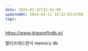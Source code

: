 ```yaml
---
date: 2024-03-31T22:41:00
updatedAt: 2024-04-21 18:32:05+2700
tags: 
---
```

https://www.dragonflydb.io/

멀티쓰레드방식 memory db